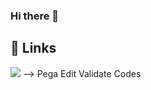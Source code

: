 ### Hi there 👋

## 🔗 Links
[![](https://img.shields.io/badge/My_Gist-000?style=plastic&logo=github&logoColor=white)](https://logappradeep.netlify.app/) --> Pega Edit Validate Codes



<!--
**Logappradeep-M/Logappradeep-M** is a ✨ _special_ ✨ repository because its `README.md` (this file) appears on your GitHub profile.
Here are some ideas to get you started:
- 🔭 I’m currently working on ...
- 🌱 I’m currently learning ...
- 👯 I’m looking to collaborate on ...
- 🤔 I’m looking for help with ...
- 💬 Ask me about ...
- 📫 How to reach me: ...
- 😄 Pronouns: ...
- ⚡ Fun fact: ...
-->
